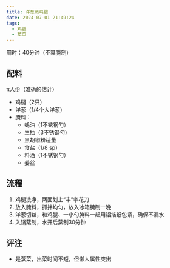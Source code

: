```yaml
---
title: 洋葱蒸鸡腿
date: 2024-07-01 21:49:24
tags:
  - 鸡腿
  - 荤菜
---
```


用时：40分钟（不算腌制）

## 配料

π人份（准确的估计）

- 鸡腿（2只）
- 洋葱（1/4个大洋葱）
- 腌料：
  - 蚝油（1不锈钢勺）
  - 生抽（3不锈钢勺）
  - 黑胡椒粉适量
  - 食盐（1/8 sp）
  - 料酒（1不锈钢勺）
  - 姜丝

<!--more-->

## 流程

1. 鸡腿洗净，两面划上“丰”字花刀
2. 放入腌料，抓拌均匀，放入冰箱腌制一晚
3. 洋葱切丝，和鸡腿、一小勺腌料一起用铝箔纸包紧，确保不漏水
4. 入锅蒸制，水开后蒸制30分钟

## 评注

- 是蒸菜，出菜时间不短，但懒人属性突出
